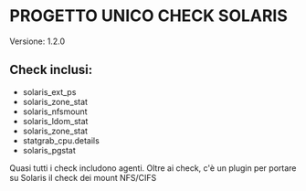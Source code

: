 # PROGETTO UNICO CHECK SOLARIS

Versione: 1.2.0

## Check inclusi:

* solaris_ext_ps
* solaris_zone_stat
* solaris_nfsmount
* solaris_ldom_stat
* solaris_zone_stat
* statgrab_cpu.details
* solaris_pgstat
 
Quasi tutti i check includono agenti. Oltre ai check, c'è un plugin per portare su Solaris il check dei mount NFS/CIFS
